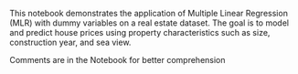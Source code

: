 This notebook demonstrates the application of Multiple Linear Regression (MLR) with dummy variables on a real estate dataset. 
The goal is to model and predict house prices using property characteristics such as size, construction year, and sea view.

Comments are in the Notebook for better comprehension

